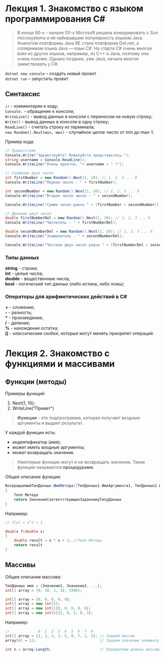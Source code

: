 # Лекция 1. Знакомство с языком программирования С#
> В конце 90-х - начале 00-х Microsoft решила конкурировать с Sun microsystems и её набиравшим популярность языком Java. Аналогом платформы Java RE стала платформа Dot.net, а соперником языка Java — язык С#. На старте С# очень многое взял из других языков, например, из С++ и Java, поэтому они очень похожи. Однако позднее, уже Java, начала многое заимствовать у С#.  

`dotnet new console` – создать новый проект  
`dotnet run` – запустить проект

## Синтаксис
`//` - комментарии к коду;  
`Console.` - обращение к консоли;   
`WriteLine()` - вывод данных в консоли с переносом на новую строку;   
`Write()` - вывод данных в консоли в одну строку;   
`ReadLine()` - cчитать строку из терминала;   
`new Random().Next(мin, маx)` - случайное целое число от min до max-1.

Пример кода:
```C#
// Приветствие
Console.Write("Здравствуйте! Пожалуйста представьтесь.");
string username = Console.ReadLine();
Console.WriteLine("Очень приятно, "+ username + " !"); 

// Сложение двух чисел
int firstNumber = new Random().Next(1, 10); // 1, 2, 3 ... 9
Console.WriteLine("Первое число - " + firstNumber);

int secondNumber = new Random().Next(1, 10); // 1, 2, 3 ... 9
Console.WriteLine("Второе число число - " + secondNumber);

Console.WriteLine("Сумма чисел равна " + (firstNumber + secondNumber));

// Деление двух чисел
double firstNumberDel = new Random().Next(1, 10); // 1, 2, 3 ... 9
Console.WriteLine("Числитель - " + firstNumberDel);

double secondNumberDel = new Random().Next(1, 10); // 1, 2, 3 ... 9
Console.WriteLine("Знаменатель - " + secondNumberDel);

Console.WriteLine("Частное двух чисел равно " + (firstNumberDel / secondNumberDel))
```

### Типы данных

**string** - строки;   
**int** - целые числа;   
**double** - вещественные числа;   
**bool** - логический тип данных (либо истина, либо ложь);

### Операторы для арифметических действий в С#   
**+** - сложение;   
**-** - разность;   
__*__ - произведение;      
**/** - деление;   
**%** - нахождение остатка;   
**()** - классические скобки, которые могут менять приоритет операций.   

# Лекция 2. Знакомство с функциями и массивами
## Функции (методы)
Примеры функций:  
1. Next(1, 10);
2. WriteLine("Привет")
>**Функция** - это подпрограмма, которая получает входные аргументы и выдает результат.   

У каждой функции есть:   
* индентификатор (имя);
* может иметь входные аргументы;
* может возвращать значение.
>Некоторые функции могут и не возвращать значение. Такие функции называются **процедурами**.

Общее описание функции:  
```C#
ВозвращаемыйТипДанных ИмяМетода([ТипДанных1 ИмяАргумента1, ТипДанных2 ИмяАргумента2...])
{
    Тело Метода
    return ЗначениеСоответствующееЗаданномуТипуДанных
}
```
Например:
```C#
// f(x) = x^2 + 1

double f(double x) 
{
    double result = x * x + 1; //Тело Метода
    return result
}
```

## Массивы
Общее описание массива:   
```C#
ТипДанных имя = {Значение1, Значение2, ...};
int[] array = {9, 38, 1, 32, 1990};

int[] array = {0, 0, 0, 0, 0};
int[] array = new int[5];
int[] array = new int[]{0, 0, 0, 0, 0};
int[] array = new int[5]{1, 0, 2, 0, 3};
```
Например:
```C#
//             0  1  2  3  4  5  6  7  8
int[] array = {1, 2, 3, 2, 5, 8, 7, 1, 2}; // Задаем массив
array[0] = 12;                             // Задаем значение элементу с индексом 0

int n = array.Length;                      // Определяем длинну массива
```
